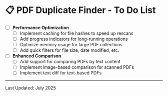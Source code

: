 # 📋 PDF Duplicate Finder - To Do List

- [ ] **Performance Optimization**
  - [ ] Implement caching for file hashes to speed up rescans
  - [ ] Add progress indicators for long-running operations
  - [ ] Optimize memory usage for large PDF collections
  - [ ] Add quick filters for file size, date modified, etc.

- [ ] **Enhanced Comparison**
  - [ ] Add support for comparing PDFs by text content
  - [ ] Implement image-based comparison for scanned PDFs
  - [ ] Implement text diff for text-based PDFs

---
Last Updated: July 2025
